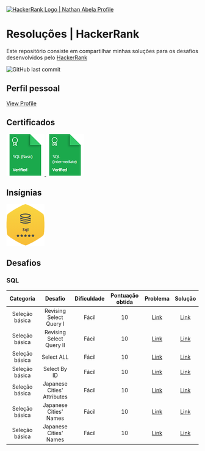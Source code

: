 <p align="left">
    <a href="https://www.hackerrank.com/diegomcs">
        <img alt="HackerRank Logo | Nathan Abela Profile" src="https://hrcdn.net/fcore/assets/brand/typemark_60x200-7435b42d20.svg" >
    </a>

# Resoluções | HackerRank

Este repositório consiste em compartilhar minhas soluções para os desafios desenvolvidos pelo <a href="https://www.hackerrank.com"> HackerRank </a>

<img alt="GitHub last commit" src="https://img.shields.io/github/last-commit/diegomcs/main?style=plastic">


## Perfil pessoal

[View Profile](https://www.hackerrank.com/diegomcs)

## Certificados

<a href="https://www.hackerrank.com/certificates/e131cfe700a6">
    <img src="Certificados/sql_basico.png" alt="SQL (Certificado - SQL básico"/>
</a>
<a href="https://www.hackerrank.com/certificates/bcf939210d0b">
    <img src="Certificados/sql_intermediario.png" alt="Certificado - SQL intermediário"/>
</a>

## Insígnias

![SQL](/Insignias/sql.png)

## Desafios

### SQL

Categoria | Desafio | Dificuldade | Pontuação obtida | Problema | Solução
:-: | :-: | :-: | :-: | :-: | :-:
<!---->Seleção básica | Revising Select Query I | Fácil | 10 | [Link](https://www.hackerrank.com/challenges/revising-the-select-query/problem) | [Link](https://www.hackerrank.com/challenges/revising-the-select-query/submissions/code/244350597)
<!---->Seleção básica | Revising Select Query II | Fácil | 10 | [Link](https://www.hackerrank.com/challenges/revising-the-select-query-2/problem) | [Link](https://www.hackerrank.com/challenges/revising-the-select-query-2/submissions/code/244350699)
<!---->Seleção básica | Select ALL | Fácil | 10 | [Link](https://www.hackerrank.com/challenges/select-all-sql/problem) | [Link](https://www.hackerrank.com/challenges/select-all-sql/submissions/code/244350814)
<!---->Seleção básica | Select By ID | Fácil | 10 | [Link](https://www.hackerrank.com/challenges/select-by-id/problem?isFullScreen=true) | [Link](https://www.hackerrank.com/challenges/select-by-id/submissions/code/244350907)
<!---->Seleção básica | Japanese Cities' Attributes | Fácil | 10 | [Link](https://www.hackerrank.com/challenges/japanese-cities-attributes/problem) | [Link](https://www.hackerrank.com/challenges/japanese-cities-attributes/submissions/code/244350975)
<!---->Seleção básica | Japanese Cities' Names | Fácil | 10 | [Link](https://www.hackerrank.com/challenges/japanese-cities-name/problem) | [Link](https://www.hackerrank.com/challenges/japanese-cities-name/submissions/code/244366035)
<!---->Seleção básica | Japanese Cities' Names | Fácil | 10 | [Link](https://www.hackerrank.com/challenges/weather-observation-station-3/problem) | [Link](https://www.hackerrank.com/challenges/weather-observation-station-3/submissions/code/244367159)